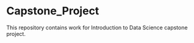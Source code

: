 # Capstone_Project
This repository contains work for Introduction to Data Science capstone project.

